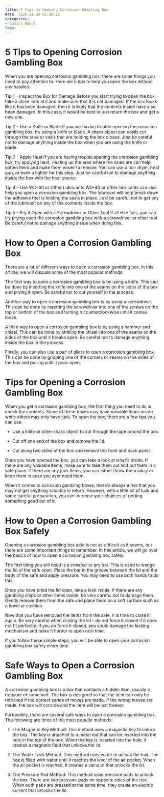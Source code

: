 ```yaml
---
title: 5 Tips to Opening Corrosion Gambling Box 
date: 2022-11-30 01:26:25
categories:
- Casino Bonus
tags:
---
```



#  5 Tips to Opening Corrosion Gambling Box 

When you are opening corrosion gambling box, there are some things you need to pay attention to. Here are 5 tips to help you open the box without any hassles:

Tip 1 – Inspect the Box for Damage
Before you start trying to open the box, take a close look at it and make sure that it is not damaged. If the box looks like it has been damaged, then it is likely that the contents inside have also been damaged. In this case, it would be best to just return the box and get a new one.

Tip 2 - Use a Knife or Blade
If you are having trouble opening the corrosion gambling box, try using a knife or blade. A sharp object can easily cut through the tape or seals that are holding the box closed. Just be careful not to damage anything inside the box when you are using the knife or blade.

Tip 3 - Apply Heat
If you are having trouble opening the corrosion gambling box, try applying heat. Heating up the area where the seals are can help soften them and make them easier to remove. You can use a hair dryer, heat gun, or even a lighter for this step. Just be careful not to damage anything inside the box with the heat source.

Tip 4 - Use WD-40 or Other Lubricants
WD-40 or other lubricants can also help you open a corrosion gambling box. The lubricant will help break down the adhesive that is holding the seals in place. Just be careful not to get any of the lubricant on any of the contents inside the box.

Tip 5 - Pry It Open with a Screwdriver or Other Tool
If all else fails, you can try prying open the corrosion gambling box with a screwdriver or other tool. Be careful not to damage anything inside when doing this.

#  How to Open a Corrosion Gambling Box 

There are a lot of different ways to open a corrosion gambling box. In this article, we will discuss some of the most popular methods.

The first way to open a corrosion gambling box is by using a knife. This can be done by inserting the knife into one of the seams on the sides of the box and prying it open. Be careful not to cut yourself in the process.

Another way to open a corrosion gambling box is by using a screwdriver. This can be done by inserting the screwdriver into one of the screws on the top or bottom of the box and turning it counterclockwise until it comes loose.

A third way to open a corrosion gambling box is by using a hammer and chisel. This can be done by striking the chisel into one of the seams on the sides of the box until it breaks open. Be careful not to damage anything inside the box in the process.

Finally, you can also use a pair of pliers to open a corrosion gambling box. This can be done by gripping one of the corners or seams on the sides of the box and pulling until it pops open.

#  Tips for Opening a Corrosion Gambling Box 

When you get a corrosion gambling box, the first thing you need to do is check the contents. Some of these boxes may have valuable items inside while others may only have junk. To open the box, there are a few tips you can use:

- Use a knife or other sharp object to cut through the tape around the box.

- Cut off one end of the box and remove the lid.

- Cut along two sides of the box and remove the front and back panel.

Once you have opened the box, you can take a look at what's inside. If there are any valuable items, make sure to take them out and put them in a safe place. If there are any junk items, you can either throw them away or keep them in case you ever need them.

When it comes to corrosion gambling boxes, there's always a risk that you may not get anything valuable in return. However, with a little bit of luck and some careful preparation, you can increase your chances of getting something good out of it.

#  How to Open a Corrosion Gambling Box Safely 

Opening a corrosion gambling box safe is not as difficult as it seems, but there are some important things to remember. In this article, we will go over the basics of how to open a corrosion gambling box safely.

The first thing you will need is a crowbar or pry bar. This is used to wedge the lid of the safe open. Place the bar in the groove between the lid and the body of the safe and apply pressure. You may need to use both hands to do this.

Once you have pried the lid open, take a look inside. If there are any gambling chips or other items inside, be very careful not to damage them. Gently remove them from the safe and place them on a soft surface such as a towel or cushion.

Now that you have removed the items from the safe, it is time to close it again. Be very careful when closing the lid – do not force it closed if it does not fit perfectly. If you do force it closed, you could damage the locking mechanism and make it harder to open next time.

If you follow these simple steps, you will be able to open your corrosion gambling box safely every time.

#  Safe Ways to Open a Corrosion Gambling Box

A corrosion gambling box is a box that contains a hidden item, usually a treasure of some sort. The box is designed so that the item can only be retrieved if the correct series of moves are made. If the wrong moves are made, the box will corrode and the item will be lost forever.

Fortunately, there are several safe ways to open a corrosion gambling box. The following are three of the most popular methods:

1. The Magnetic Key Method: This method uses a magnetic key to unlock the box. The key is attached to a metal rod that can be inserted into the hole in the top of the box. When the key is inserted into the hole, it creates a magnetic field that unlocks the lid.

2. The Water Trick Method: This method uses water to unlock the box. The box is filled with water until it reaches the level of the air pocket. When the air pocket is reached, it creates a vacuum that unlocks the lid.

3. The Pressure Pad Method: This method uses pressure pads to unlock the box. There are two pressure pads on opposite sides of the box. When both pads are pressed at the same time, they create an electric current that unlocks the lid.